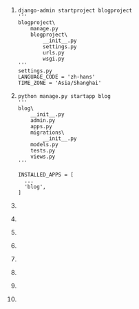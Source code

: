 1. ```
   django-admin startproject blogproject
   '''
   blogproject\
       manage.py
       blogproject\
           __init__.py
           settings.py
           urls.py
           wsgi.py
   '''
   settings.py
   LANGUAGE_CODE = 'zh-hans'
   TIME_ZONE = 'Asia/Shanghai'
   ```

2. ```
   python manage.py startapp blog
   '''
   blog\
       __init__.py
       admin.py
       apps.py
       migrations\
           __init__.py
       models.py
       tests.py
       views.py
   '''

   INSTALLED_APPS = [
     ...
     'blog',
   ]
   ```

3. ```

   ```

4. ```

   ```

5. ```

   ```

6. ```

   ```

7. ```

   ```

8. ```

   ```

9. ```

   ```

10. ​